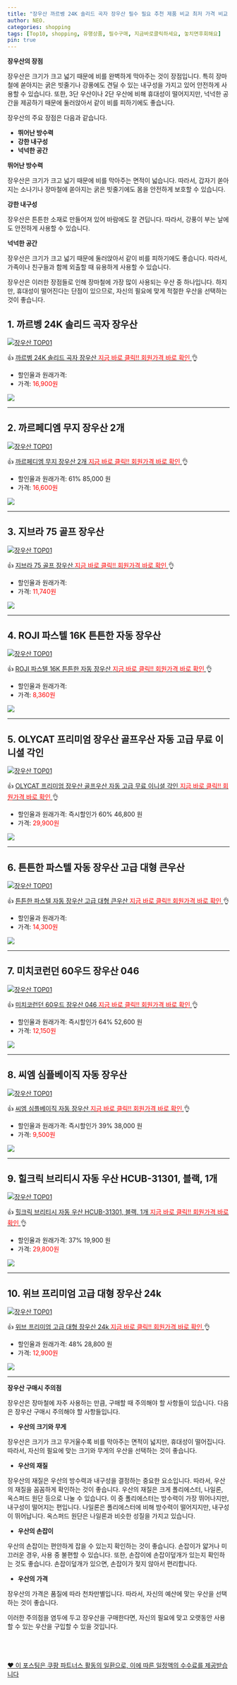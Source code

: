 ```yaml
---
title: "장우산 까르벵 24K 솔리드 곡자 장우산 필수 필요 추천 제품 비교 최저 가격 비교 장점 구매 후기 구매평"
author: NEO.
categories: shopping
tags: [Top10, shopping, 유행상품, 필수구매, 지금바로클릭하세요, 놓치면후회해요]
pin: true
---
```

**장우산의 장점**

장우산은 크기가 크고 넓기 때문에 비를 완벽하게 막아주는 것이 장점입니다. 특히 장마철에 쏟아지는 굵은 빗줄기나 강풍에도 견딜 수 있는 내구성을 가지고 있어 안전하게 사용할 수 있습니다. 또한, 3단 우산이나 2단 우산에 비해 휴대성이 떨어지지만, 넉넉한 공간을 제공하기 때문에 둘러앉아서 같이 비를 피하기에도 좋습니다.

장우산의 주요 장점은 다음과 같습니다.

* **뛰어난 방수력**
* **강한 내구성**
* **넉넉한 공간**

**뛰어난 방수력**

장우산은 크기가 크고 넓기 때문에 비를 막아주는 면적이 넓습니다. 따라서, 갑자기 쏟아지는 소나기나 장마철에 쏟아지는 굵은 빗줄기에도 몸을 안전하게 보호할 수 있습니다.

**강한 내구성**

장우산은 튼튼한 소재로 만들어져 있어 바람에도 잘 견딥니다. 따라서, 강풍이 부는 날에도 안전하게 사용할 수 있습니다.

**넉넉한 공간**

장우산은 크기가 크고 넓기 때문에 둘러앉아서 같이 비를 피하기에도 좋습니다. 따라서, 가족이나 친구들과 함께 외출할 때 유용하게 사용할 수 있습니다.

장우산은 이러한 장점들로 인해 장마철에 가장 많이 사용되는 우산 중 하나입니다. 하지만, 휴대성이 떨어진다는 단점이 있으므로, 자신의 필요에 맞게 적절한 우산을 선택하는 것이 좋습니다.

   

## 1. 까르벵 24K 솔리드 곡자 장우산

[![장우산 TOP01](https://thumbnail7.coupangcdn.com/thumbnails/remote/490x490ex/image/retail/images/597211076480932-516f4399-709d-430b-9e8a-0217596a90cd.jpg)](https://link.coupang.com/re/AFFSDP?lptag=AF3617701&subid=GithubCoopas&pageKey=201810144&traceid=V0-153&itemId=589166784&vendorItemId=4576779473)


👍 [까르벵 24K 솔리드 곡자 장우산 <font color=red> 지금 바로 클릭!! 회원가격 바로 확인 </font> ](https://link.coupang.com/re/AFFSDP?lptag=AF3617701&subid=GithubCoopas&pageKey=201810144&traceid=V0-153&itemId=589166784&vendorItemId=4576779473) 👌 


- 할인율과 원래가격: 
- 가격: <span style='color:red'>16,900원</span>

[![](/discount_price.png)](https://link.coupang.com/re/AFFSDP?lptag=AF3617701&subid=GithubCoopas&pageKey=201810144&traceid=V0-153&itemId=589166784&vendorItemId=4576779473)

---


   

## 2. 까르페디엠 무지 장우산 2개

[![장우산 TOP01](https://thumbnail8.coupangcdn.com/thumbnails/remote/490x490ex/image/vendor_inventory/f8fc/4e9381b73d257b35ff649dd57e0321403a1d1e9dbf7368759b32fd451736.jpg)](https://link.coupang.com/re/AFFSDP?lptag=AF3617701&subid=GithubCoopas&pageKey=6100105267&traceid=V0-153&itemId=11425705187&vendorItemId=78528518337)


👍 [까르페디엠 무지 장우산 2개 <font color=red> 지금 바로 클릭!! 회원가격 바로 확인 </font> ](https://link.coupang.com/re/AFFSDP?lptag=AF3617701&subid=GithubCoopas&pageKey=6100105267&traceid=V0-153&itemId=11425705187&vendorItemId=78528518337) 👌 


- 할인율과 원래가격: 61%  85,000   원
- 가격: <span style='color:red'>16,600원</span>

[![](/discount_price.png)](https://link.coupang.com/re/AFFSDP?lptag=AF3617701&subid=GithubCoopas&pageKey=6100105267&traceid=V0-153&itemId=11425705187&vendorItemId=78528518337)

---


   

## 3. 지브라 75 골프 장우산

[![장우산 TOP01](https://thumbnail7.coupangcdn.com/thumbnails/remote/490x490ex/image/retail/images/2965875656742333-7226e9e6-b2a4-47c6-97a4-780c82641d2f.jpg)](https://link.coupang.com/re/AFFSDP?lptag=AF3617701&subid=GithubCoopas&pageKey=1890351069&traceid=V0-153&itemId=3211973019&vendorItemId=71199300491)


👍 [지브라 75 골프 장우산 <font color=red> 지금 바로 클릭!! 회원가격 바로 확인 </font> ](https://link.coupang.com/re/AFFSDP?lptag=AF3617701&subid=GithubCoopas&pageKey=1890351069&traceid=V0-153&itemId=3211973019&vendorItemId=71199300491) 👌 


- 할인율과 원래가격: 
- 가격: <span style='color:red'>11,740원</span>

[![](/discount_price.png)](https://link.coupang.com/re/AFFSDP?lptag=AF3617701&subid=GithubCoopas&pageKey=1890351069&traceid=V0-153&itemId=3211973019&vendorItemId=71199300491)

---


   

## 4. ROJI 파스텔 16K 튼튼한 자동 장우산

[![장우산 TOP01](https://thumbnail8.coupangcdn.com/thumbnails/remote/490x490ex/image/retail/images/400387813922-95d030cf-bded-4d16-b19c-f0023f14aeb5.jpg)](https://link.coupang.com/re/AFFSDP?lptag=AF3617701&subid=GithubCoopas&pageKey=6568185625&traceid=V0-153&itemId=14733408369&vendorItemId=81973965278)


👍 [ROJI 파스텔 16K 튼튼한 자동 장우산 <font color=red> 지금 바로 클릭!! 회원가격 바로 확인 </font> ](https://link.coupang.com/re/AFFSDP?lptag=AF3617701&subid=GithubCoopas&pageKey=6568185625&traceid=V0-153&itemId=14733408369&vendorItemId=81973965278) 👌 


- 할인율과 원래가격: 
- 가격: <span style='color:red'>8,360원</span>

[![](/discount_price.png)](https://link.coupang.com/re/AFFSDP?lptag=AF3617701&subid=GithubCoopas&pageKey=6568185625&traceid=V0-153&itemId=14733408369&vendorItemId=81973965278)

---


   

## 5. OLYCAT 프리미엄 장우산 골프우산 자동 고급 무료 이니셜 각인

[![장우산 TOP01](https://thumbnail8.coupangcdn.com/thumbnails/remote/490x490ex/image/vendor_inventory/9bd2/99eb8a6972ad6de65e4642b9381b2ee625b1a9d46a4f3fea09492034a17d.jpg)](https://link.coupang.com/re/AFFSDP?lptag=AF3617701&subid=GithubCoopas&pageKey=5353942013&traceid=V0-153&itemId=7881460778&vendorItemId=75170981672)


👍 [OLYCAT 프리미엄 장우산 골프우산 자동 고급 무료 이니셜 각인 <font color=red> 지금 바로 클릭!! 회원가격 바로 확인 </font> ](https://link.coupang.com/re/AFFSDP?lptag=AF3617701&subid=GithubCoopas&pageKey=5353942013&traceid=V0-153&itemId=7881460778&vendorItemId=75170981672) 👌 


- 할인율과 원래가격: 즉시할인가 60%  46,800   원
- 가격: <span style='color:red'>29,900원</span>

[![](/discount_price.png)](https://link.coupang.com/re/AFFSDP?lptag=AF3617701&subid=GithubCoopas&pageKey=5353942013&traceid=V0-153&itemId=7881460778&vendorItemId=75170981672)

---


   

## 6. 튼튼한 파스텔 자동 장우산 고급 대형 큰우산

[![장우산 TOP01](https://thumbnail7.coupangcdn.com/thumbnails/remote/490x490ex/image/vendor_inventory/7eb2/d6d7805c1c3ccde4ad294e247b0a7c549f34665d5d3e45245ad964b1f07c.png)](https://link.coupang.com/re/AFFSDP?lptag=AF3617701&subid=GithubCoopas&pageKey=6220838282&traceid=V0-153&itemId=12449767315&vendorItemId=79718895098)


👍 [튼튼한 파스텔 자동 장우산 고급 대형 큰우산 <font color=red> 지금 바로 클릭!! 회원가격 바로 확인 </font> ](https://link.coupang.com/re/AFFSDP?lptag=AF3617701&subid=GithubCoopas&pageKey=6220838282&traceid=V0-153&itemId=12449767315&vendorItemId=79718895098) 👌 


- 할인율과 원래가격: 
- 가격: <span style='color:red'>14,300원</span>

[![](/discount_price.png)](https://link.coupang.com/re/AFFSDP?lptag=AF3617701&subid=GithubCoopas&pageKey=6220838282&traceid=V0-153&itemId=12449767315&vendorItemId=79718895098)

---


   

## 7. 미치코런던 60우드 장우산 046

[![장우산 TOP01](https://thumbnail7.coupangcdn.com/thumbnails/remote/490x490ex/image/retail/images/2005999572275677-e01180cd-b0f8-497b-91d1-62249d019b0e.jpg)](https://link.coupang.com/re/AFFSDP?lptag=AF3617701&subid=GithubCoopas&pageKey=6429693954&traceid=V0-153&itemId=13870712815&vendorItemId=81120589780)


👍 [미치코런던 60우드 장우산 046 <font color=red> 지금 바로 클릭!! 회원가격 바로 확인 </font> ](https://link.coupang.com/re/AFFSDP?lptag=AF3617701&subid=GithubCoopas&pageKey=6429693954&traceid=V0-153&itemId=13870712815&vendorItemId=81120589780) 👌 


- 할인율과 원래가격: 즉시할인가 64%  52,600   원
- 가격: <span style='color:red'>12,150원</span>

[![](/discount_price.png)](https://link.coupang.com/re/AFFSDP?lptag=AF3617701&subid=GithubCoopas&pageKey=6429693954&traceid=V0-153&itemId=13870712815&vendorItemId=81120589780)

---


   

## 8. 씨엠 심플베이직 자동 장우산

[![장우산 TOP01](https://thumbnail10.coupangcdn.com/thumbnails/remote/490x490ex/image/retail/images/60325105857564-46863118-3e06-41c9-b5cd-1834fca86176.jpg)](https://link.coupang.com/re/AFFSDP?lptag=AF3617701&subid=GithubCoopas&pageKey=1379447438&traceid=V0-153&itemId=2413555984&vendorItemId=70407964034)


👍 [씨엠 심플베이직 자동 장우산 <font color=red> 지금 바로 클릭!! 회원가격 바로 확인 </font> ](https://link.coupang.com/re/AFFSDP?lptag=AF3617701&subid=GithubCoopas&pageKey=1379447438&traceid=V0-153&itemId=2413555984&vendorItemId=70407964034) 👌 


- 할인율과 원래가격: 즉시할인가 39%  38,000   원
- 가격: <span style='color:red'>9,500원</span>

[![](/discount_price.png)](https://link.coupang.com/re/AFFSDP?lptag=AF3617701&subid=GithubCoopas&pageKey=1379447438&traceid=V0-153&itemId=2413555984&vendorItemId=70407964034)

---


   

## 9. 힐크릭 브리티시 자동 우산 HCUB-31301, 블랙, 1개

[![장우산 TOP01](https://thumbnail9.coupangcdn.com/thumbnails/remote/490x490ex/image/vendor_inventory/daa0/ba6b6180ddf3091d845709e8bd2dfda625cccdf480e851d1ea67e2b1359d.jpg)](https://link.coupang.com/re/AFFSDP?lptag=AF3617701&subid=GithubCoopas&pageKey=7672774003&traceid=V0-153&itemId=20472610727&vendorItemId=87551856448)


👍 [힐크릭 브리티시 자동 우산 HCUB-31301, 블랙, 1개 <font color=red> 지금 바로 클릭!! 회원가격 바로 확인 </font> ](https://link.coupang.com/re/AFFSDP?lptag=AF3617701&subid=GithubCoopas&pageKey=7672774003&traceid=V0-153&itemId=20472610727&vendorItemId=87551856448) 👌 


- 할인율과 원래가격: 37%  19,900   원
- 가격: <span style='color:red'>29,800원</span>

[![](/discount_price.png)](https://link.coupang.com/re/AFFSDP?lptag=AF3617701&subid=GithubCoopas&pageKey=7672774003&traceid=V0-153&itemId=20472610727&vendorItemId=87551856448)

---


   

## 10. 위브 프리미엄 고급 대형 장우산 24k

[![장우산 TOP01](https://thumbnail6.coupangcdn.com/thumbnails/remote/490x490ex/image/retail/images/2329949763878263-c2da23e5-2b25-45ac-924f-1e489de7f16a.jpg)](https://link.coupang.com/re/AFFSDP?lptag=AF3617701&subid=GithubCoopas&pageKey=6572722541&traceid=V0-153&itemId=14759918487&vendorItemId=82000206085)


👍 [위브 프리미엄 고급 대형 장우산 24k <font color=red> 지금 바로 클릭!! 회원가격 바로 확인 </font> ](https://link.coupang.com/re/AFFSDP?lptag=AF3617701&subid=GithubCoopas&pageKey=6572722541&traceid=V0-153&itemId=14759918487&vendorItemId=82000206085) 👌 


- 할인율과 원래가격: 48%  28,800   원
- 가격: <span style='color:red'>12,900원</span>

[![](/discount_price.png)](https://link.coupang.com/re/AFFSDP?lptag=AF3617701&subid=GithubCoopas&pageKey=6572722541&traceid=V0-153&itemId=14759918487&vendorItemId=82000206085)

---
**장우산 구매시 주의점**

장우산은 장마철에 자주 사용하는 만큼, 구매할 때 주의해야 할 사항들이 있습니다. 다음은 장우산 구매시 주의해야 할 사항들입니다.

* **우산의 크기와 무게**

장우산은 크기가 크고 무거울수록 비를 막아주는 면적이 넓지만, 휴대성이 떨어집니다. 따라서, 자신의 필요에 맞는 크기와 무게의 우산을 선택하는 것이 좋습니다.

* **우산의 재질**

장우산의 재질은 우산의 방수력과 내구성을 결정하는 중요한 요소입니다. 따라서, 우산의 재질을 꼼꼼하게 확인하는 것이 좋습니다. 우산의 재질은 크게 폴리에스터, 나일론, 옥스퍼드 원단 등으로 나눌 수 있습니다. 이 중 폴리에스터는 방수력이 가장 뛰어나지만, 내구성이 떨어지는 편입니다. 나일론은 폴리에스터에 비해 방수력이 떨어지지만, 내구성이 뛰어납니다. 옥스퍼드 원단은 나일론과 비슷한 성질을 가지고 있습니다.

* **우산의 손잡이**

우산의 손잡이는 편안하게 잡을 수 있는지 확인하는 것이 좋습니다. 손잡이가 얇거나 미끄러운 경우, 사용 중 불편할 수 있습니다. 또한, 손잡이에 손잡이덮개가 있는지 확인하는 것도 좋습니다. 손잡이덮개가 있으면, 손잡이가 젖지 않아서 편리합니다.

* **우산의 가격**

장우산의 가격은 품질에 따라 천차만별입니다. 따라서, 자신의 예산에 맞는 우산을 선택하는 것이 좋습니다.

이러한 주의점을 염두에 두고 장우산을 구매한다면, 자신의 필요에 맞고 오랫동안 사용할 수 있는 우산을 구입할 수 있을 것입니다.<br><br><br><br><br> [ ❤  이 포스팅은 쿠팡 파트너스 활동의 일환으로, 이에 따른 일정액의 수수료를 제공받습니다](https://link.coupang.com/a/bcEFyh)
